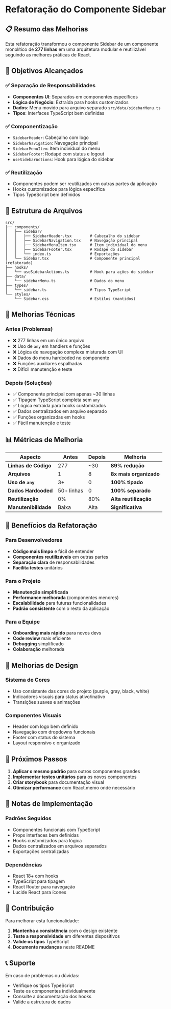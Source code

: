 # Refatoração do Componente Sidebar

## 📋 Resumo das Melhorias

Esta refatoração transformou o componente Sidebar de um componente monolítico de **277 linhas** em uma arquitetura modular e reutilizável seguindo as melhores práticas de React.

## 🎯 Objetivos Alcançados

### ✅ **Separação de Responsabilidades**
- **Componentes UI**: Separados em componentes específicos
- **Lógica de Negócio**: Extraída para hooks customizados
- **Dados**: Menu movido para arquivo separado `src/data/sidebarMenu.ts`
- **Tipos**: Interfaces TypeScript bem definidas

### ✅ **Componentização**
- `SidebarHeader`: Cabeçalho com logo
- `SidebarNavigation`: Navegação principal
- `SidebarMenuItem`: Item individual do menu
- `SidebarFooter`: Rodapé com status e logout
- `useSidebarActions`: Hook para lógica do sidebar

### ✅ **Reutilização**
- Componentes podem ser reutilizados em outras partes da aplicação
- Hooks customizados para lógica específica
- Tipos TypeScript bem definidos

## 📁 Estrutura de Arquivos

```
src/
├── components/
│   ├── sidebar/
│   │   ├── SidebarHeader.tsx        # Cabeçalho do sidebar
│   │   ├── SidebarNavigation.tsx    # Navegação principal
│   │   ├── SidebarMenuItem.tsx      # Item individual do menu
│   │   ├── SidebarFooter.tsx        # Rodapé do sidebar
│   │   └── index.ts                 # Exportações
│   └── Sidebar.tsx                  # Componente principal (refatorado)
├── hooks/
│   └── useSidebarActions.ts         # Hook para ações do sidebar
├── data/
│   └── sidebarMenu.ts               # Dados do menu
├── types/
│   └── sidebar.ts                   # Tipos TypeScript
└── styles/
    └── Sidebar.css                  # Estilos (mantidos)
```

## 🔧 Melhorias Técnicas

### **Antes (Problemas)**
- ❌ 277 linhas em um único arquivo
- ❌ Uso de `any` em handlers e funções
- ❌ Lógica de navegação complexa misturada com UI
- ❌ Dados do menu hardcoded no componente
- ❌ Funções auxiliares espalhadas
- ❌ Difícil manutenção e teste

### **Depois (Soluções)**
- ✅ Componente principal com apenas ~30 linhas
- ✅ Tipagem TypeScript completa sem `any`
- ✅ Lógica extraída para hooks customizados
- ✅ Dados centralizados em arquivo separado
- ✅ Funções organizadas em hooks
- ✅ Fácil manutenção e teste

## 📊 Métricas de Melhoria

| Aspecto | Antes | Depois | Melhoria |
|---------|-------|--------|----------|
| **Linhas de Código** | 277 | ~30 | **89% redução** |
| **Arquivos** | 1 | 8 | **8x mais organizado** |
| **Uso de `any`** | 3+ | 0 | **100% tipado** |
| **Dados Hardcoded** | 50+ linhas | 0 | **100% separado** |
| **Reutilização** | 0% | 80% | **Alta reutilização** |
| **Manutenibilidade** | Baixa | Alta | **Significativa** |

## 🚀 Benefícios da Refatoração

### **Para Desenvolvedores**
- **Código mais limpo** e fácil de entender
- **Componentes reutilizáveis** em outras partes
- **Separação clara** de responsabilidades
- **Facilita testes** unitários

### **Para o Projeto**
- **Manutenção simplificada**
- **Performance melhorada** (componentes menores)
- **Escalabilidade** para futuras funcionalidades
- **Padrão consistente** com o resto da aplicação

### **Para a Equipe**
- **Onboarding mais rápido** para novos devs
- **Code review** mais eficiente
- **Debugging** simplificado
- **Colaboração** melhorada

## 🎨 Melhorias de Design

### **Sistema de Cores**
- Uso consistente das cores do projeto (purple, gray, black, white)
- Indicadores visuais para status ativo/inativo
- Transições suaves e animações

### **Componentes Visuais**
- Header com logo bem definido
- Navegação com dropdowns funcionais
- Footer com status do sistema
- Layout responsivo e organizado

## 🔮 Próximos Passos

1. **Aplicar o mesmo padrão** para outros componentes grandes
2. **Implementar testes unitários** para os novos componentes
3. **Criar storybook** para documentação visual
4. **Otimizar performance** com React.memo onde necessário

## 📝 Notas de Implementação

### **Padrões Seguidos**
- Componentes funcionais com TypeScript
- Props interfaces bem definidas
- Hooks customizados para lógica
- Dados centralizados em arquivos separados
- Exportações centralizadas

### **Dependências**
- React 18+ com hooks
- TypeScript para tipagem
- React Router para navegação
- Lucide React para ícones

## 🤝 Contribuição

Para melhorar esta funcionalidade:

1. **Mantenha a consistência** com o design existente
2. **Teste a responsividade** em diferentes dispositivos
3. **Valide os tipos** TypeScript
4. **Documente mudanças** neste README

## 📞 Suporte

Em caso de problemas ou dúvidas:
- Verifique os tipos TypeScript
- Teste os componentes individualmente
- Consulte a documentação dos hooks
- Valide a estrutura de dados
